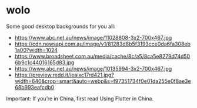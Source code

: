 # wolo

Some good desktop backgrounds for you all:

- https://www.abc.net.au/news/image/11028808-3x2-700x467.jpg
- https://cdn.newsapi.com.au/image/v1/81283d8b5f3193cce0da6fa308eb1a00?width=1024
- https://www.broadsheet.com.au/media/cache/8c/a5/8ca5e8279d74d506b9c1c44016165d83.jpg
- https://www.abc.net.au/news/image/10135994-3x2-700x467.jpg
- https://preview.redd.it/ieaixc17rd421.jpg?width=640&crop=smart&auto=webp&s=f97351734f0e01da255e0f8ae3e68b993eafcdb0

 Important: If you’re in China, first read Using Flutter in China.
